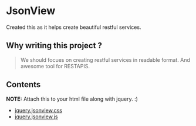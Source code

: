 # JsonView

Created this as it helps create beautiful restful services.

## Why writing this project ?

> We should focues on creating restful services in readable format. And awesome tool for RESTAPIS.

## Contents

**NOTE:** Attach this to your html file along with jquery. :)

* [jquery.jsonview.css](https://github.com/arindampradhan/jsonview/blob/master/jquery.jsonview.css)
* [jquery.jsonview.js](https://github.com/arindampradhan/jsonview/blob/master/jquery.jsonview.js)
